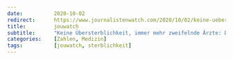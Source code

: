 ```yaml
---
date:          2020-10-02
redirect:      https://www.journalistenwatch.com/2020/10/02/keine-uebersterblichkeit-aerzte/
title:         jouwatch
subtitle:      "Keine Übersterblichkeit, immer mehr zweifelnde Ärzte: Der größte Fehlalarm aller Zeiten"
categories:    [Zahlen, Medizin]
tags:          [jouwatch, sterblichkeit]
---
```

